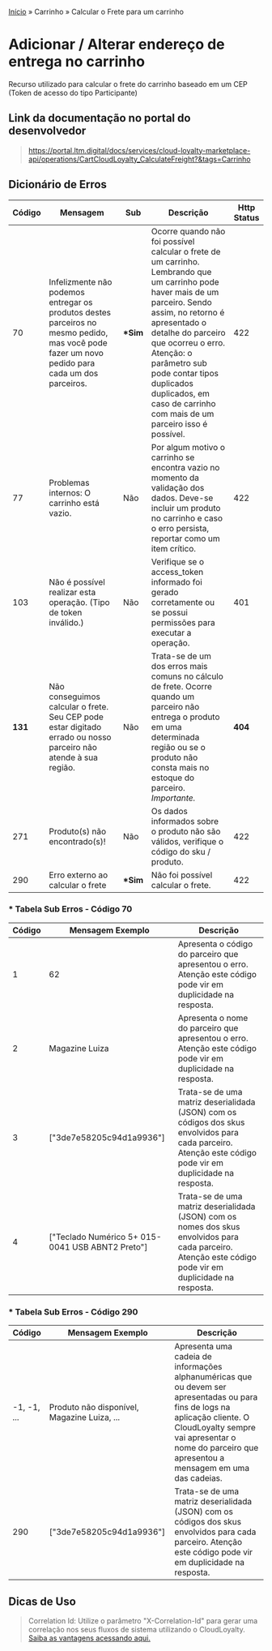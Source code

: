 [Início](/readme.md) &raquo; Carrinho &raquo; Calcular o Frete para um carrinho

# Adicionar / Alterar endereço de entrega no carrinho

Recurso utilizado para calcular o frete do carrinho baseado em um CEP (Token de acesso do tipo Participante)

## Link da documentação no portal do desenvolvedor

> https://portal.ltm.digital/docs/services/cloud-loyalty-marketplace-api/operations/CartCloudLoyalty_CalculateFreight?&tags=Carrinho

## Dicionário de Erros

| Código | Mensagem | Sub | Descrição | Http Status |
|-|-|-|-|-|
| 70 | Infelizmente não podemos entregar os produtos destes parceiros no mesmo pedido, mas você pode fazer um novo pedido para cada um dos parceiros. |  **\*Sim** | Ocorre quando não foi possível calcular o frete de um carrinho. Lembrando que um carrinho pode haver mais de um parceiro. Sendo assim, no retorno é apresentado o detalhe do parceiro que ocorreu o erro. Atenção: o parâmetro sub pode contar tipos duplicados duplicados, em caso de carrinho com mais de um parceiro isso é possível. | 422 |
| 77 | Problemas internos: O carrinho está vazio. | Não | Por algum motivo o carrinho se encontra vazio no momento da validação dos dados. Deve-se incluir um produto no carrinho e caso o erro persista, reportar como um item crítico. | 422 |
| 103 | Não é possível realizar esta operação. (Tipo de token inválido.) | Não | Verifique se o access_token informado foi gerado corretamente ou se possui permissões para executar a operação. | 401 |
| **131** | Não conseguimos calcular o frete. Seu CEP pode estar digitado errado ou nosso parceiro não atende à sua região. | Não | Trata-se de um dos erros mais comuns no cálculo de frete. Ocorre quando um parceiro não entrega o produto em uma determinada região ou se o produto não consta mais no estoque do parceiro. *Importante.* | **404** |
| 271 | Produto(s) não encontrado(s)! | Não | Os dados informados sobre o produto não são válidos, verifique o código do sku / produto. | 422 |
| 290 | Erro externo ao calcular o frete | **\*Sim** | Não foi possível calcular o frete. | 422 |

### * Tabela Sub Erros - Código 70

| Código | Mensagem Exemplo | Descrição |
|-|-|-|
| 1 | 62 | Apresenta o código do parceiro que apresentou o erro. Atenção este código pode vir em duplicidade na resposta. |
| 2 | Magazine Luiza | Apresenta o nome do parceiro que apresentou o erro. Atenção este código pode vir em duplicidade na resposta. |
| 3 | [\"3de7e58205c94d1a9936\"] | Trata-se de uma matriz deserialidada (JSON) com os códigos dos skus envolvidos para cada parceiro. Atenção este código pode vir em duplicidade na resposta.|
| 4 | [\"Teclado Numérico 5+ 015-0041 USB ABNT2 Preto\"] | Trata-se de uma matriz deserialidada (JSON) com os nomes dos skus envolvidos para cada parceiro. Atenção este código pode vir em duplicidade na resposta. |

### * Tabela Sub Erros - Código 290

| Código | Mensagem Exemplo | Descrição |
|-|-|-|
| -1, -1, ... | Produto não disponível, Magazine Luiza, ... | Apresenta uma cadeia de informações alphanuméricas que ou devem ser apresentadas ou para fins de logs na aplicação cliente. O CloudLoyalty sempre vai apresentar o nome do parceiro que apresentou a mensagem em uma das cadeias. |
| 290 |[\"3de7e58205c94d1a9936\"] | Trata-se de uma matriz deserialidada (JSON) com os códigos dos skus envolvidos para cada parceiro. Atenção este código pode vir em duplicidade na resposta. |

## Dicas de Uso

> Correlation Id: Utilize o parâmetro "X-Correlation-Id" para gerar uma correlação nos seus fluxos de sistema utilizando o CloudLoyalty.
[Saiba as vantagens acessando aqui.](/tips/readme.md)